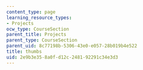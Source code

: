 ```yaml
---
content_type: page
learning_resource_types:
- Projects
ocw_type: CourseSection
parent_title: Projects
parent_type: CourseSection
parent_uid: 8c77198b-5306-43e0-e057-28b019b4e522
title: thumbs
uid: 2e9b3e35-8a0f-d12c-2481-92291c34e3d3
---
```


